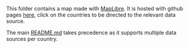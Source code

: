 This folder contains a map made with [MapLibre](https://maplibre.org/).
It is hosted with github pages [here](https://open-energy-transition.github.io/Awesome-Electricity-Demand/), click on the countries to be directed to the relevant data source.

The main [README.md](https://github.com/open-energy-transition/Awesome-Electricity-Demand/blob/main/README.md) takes precedence as it supports multiple data sources per country.